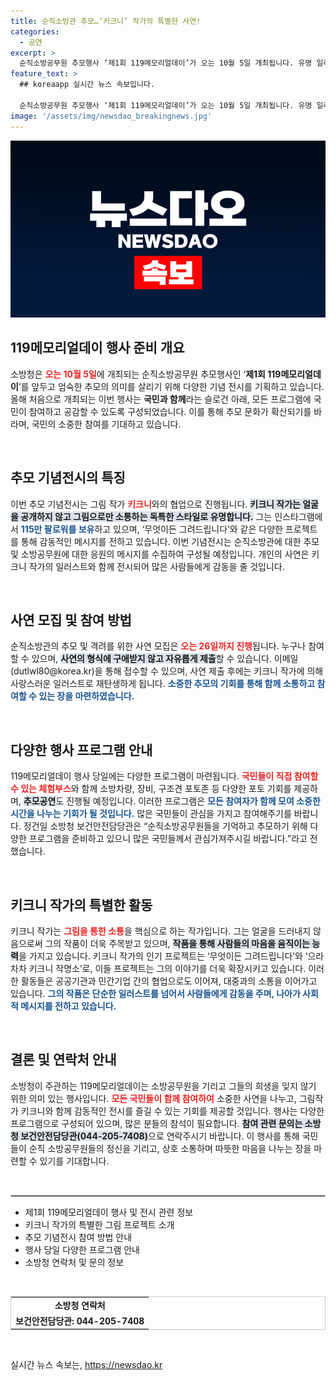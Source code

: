 ```yaml
---
title: 순직소방관 추모…‘키크니’ 작가의 특별한 사연!
categories:
  - 공연
excerpt: >
  순직소방공무원 추모행사 ‘제1회 119메모리얼데이’가 오는 10월 5일 개최됩니다. 유명 일러스트 작가 키크니와 함께 시민들의 사연을 담은 특별한 전시회가 펼쳐집니다! 당신의 이야기를 나누고 참여해 보세요!
feature_text: >
  ## koreaapp 실시간 뉴스 속보입니다.

  순직소방공무원 추모행사 ‘제1회 119메모리얼데이’가 오는 10월 5일 개최됩니다. 유명 일러스트 작가 키크니와 함께 시민들의 사연을 담은 특별한 전시회가 펼쳐집니다! 당신의 이야기를 나누고 참여해 보세요!
image: '/assets/img/newsdao_breakingnews.jpg'
---
```


<p><img src="/assets/img/newsdao_breakingnews.jpg" alt="koreaapp 속보" /></p>

<h2 data-ke-size="size26">119메모리얼데이 행사 준비 개요</h2>

<p data-ke-size="size16">소방청은 <b><span style="color: #ee2323;">오는 10월 5일</span></b>에 개최되는 순직소방공무원 추모행사인 ‘<b>제1회 119메모리얼데이</b>’를 앞두고 엄숙한 추모의 의미를 살리기 위해 다양한 기념 전시를 기획하고 있습니다. 올해 처음으로 개최되는 이번 행사는 <b>국민과 함께</b>라는 슬로건 아래, 모든 프로그램에 국민이 참여하고 공감할 수 있도록 구성되었습니다. 이를 통해 추모 문화가 확산되기를 바라며, 국민의 소중한 참여를 기대하고 있습니다.</p>

<p data-ke-size="size16">&nbsp;</p>

<h2 data-ke-size="size26">추모 기념전시의 특징</h2>

<p data-ke-size="size16">이번 추모 기념전시는 그림 작가 <b><span style="color: #ee2323;">키크니</span></b>와의 협업으로 진행됩니다. <b><span style="background-color: #21538527;">키크니 작가는 얼굴을 공개하지 않고 그림으로만 소통하는 독특한 스타일로 유명합니다.</span></b> 그는 인스타그램에서 <b><span style="color: #1a5490;">115만 팔로워를 보유</span></b>하고 있으며, ‘무엇이든 그려드립니다’와 같은 다양한 프로젝트를 통해 감동적인 메시지를 전하고 있습니다. 이번 기념전시는 순직소방관에 대한 추모 및 소방공무원에 대한 응원의 메시지를 수집하여 구성될 예정입니다. 개인의 사연은 키크니 작가의 일러스트와 함께 전시되어 많은 사람들에게 감동을 줄 것입니다.</p>

<p data-ke-size="size16">&nbsp;</p>

<h2 data-ke-size="size26">사연 모집 및 참여 방법</h2>

<p data-ke-size="size16">순직소방관의 추모 및 격려를 위한 사연 모집은 <b><span style="color: #ee2323;">오는 26일까지 진행</span></b>됩니다. 누구나 참여할 수 있으며, <b><span style="background-color: #21538527;">사연의 형식에 구애받지 않고 자유롭게 제출</span></b>할 수 있습니다. 이메일(dutlwl80@korea.kr)을 통해 접수할 수 있으며, 사연 제출 후에는 키크니 작가에 의해 사랑스러운 일러스트로 재탄생하게 됩니다. <b><span style="color: #1a5490;">소중한 추모의 기회를 통해 함께 소통하고 참여할 수 있는 장을 마련하였습니다.</span></b></p>

<p data-ke-size="size16">&nbsp;</p>

<h2 data-ke-size="size26">다양한 행사 프로그램 안내</h2>

<p data-ke-size="size16">119메모리얼데이 행사 당일에는 다양한 프로그램이 마련됩니다. <b><span style="color: #ee2323;">국민들이 직접 참여할 수 있는 체험부스</span></b>와 함께 소방차량, 장비, 구조견 포토존 등 다양한 포토 기회를 제공하며, <b><span style="background-color: #21538527;">추모공연</span></b>도 진행될 예정입니다. 이러한 프로그램은 <b><span style="color: #1a5490;">모든 참여자가 함께 모여 소중한 시간을 나누는 기회가 될 것입니다.</span></b> 많은 국민들이 관심을 가지고 참여해주기를 바랍니다. 정건일 소방청 보건안전담당관은 “순직소방공무원들을 기억하고 추모하기 위해 다양한 프로그램을 준비하고 있으니 많은 국민들께서 관심가져주시길 바랍니다.”라고 전했습니다.</p>

<p data-ke-size="size16">&nbsp;</p>

<h2 data-ke-size="size26">키크니 작가의 특별한 활동</h2>

<p data-ke-size="size16">키크니 작가는 <b><span style="color: #ee2323;">그림을 통한 소통</span></b>을 핵심으로 하는 작가입니다. 그는 얼굴을 드러내지 않음으로써 그의 작품이 더욱 주목받고 있으며, <b><span style="background-color: #21538527;">작품을 통해 사람들의 마음을 움직이는 능력</span></b>을 가지고 있습니다. 키크니 작가의 인기 프로젝트는 ‘무엇이든 그려드립니다’와 ‘으라차차 키크니 작명소’로, 이들 프로젝트는 그의 이야기를 더욱 확장시키고 있습니다. 이러한 활동들은 공공기관과 민간기업 간의 협업으로도 이어져, 대중과의 소통을 이어가고 있습니다. <b><span style="color: #1a5490;">그의 작품은 단순한 일러스트를 넘어서 사람들에게 감동을 주며, 나아가 사회적 메시지를 전하고 있습니다.</span></b></p>

<p data-ke-size="size16">&nbsp;</p>

<h2 data-ke-size="size26">결론 및 연락처 안내</h2>

<p data-ke-size="size16">소방청이 주관하는 119메모리얼데이는 소방공무원을 기리고 그들의 희생을 잊지 않기 위한 의미 있는 행사입니다. <b><span style="color: #ee2323;">모든 국민들이 함께 참여하여</span></b> 소중한 사연을 나누고, 그림작가 키크니와 함께 감동적인 전시를 즐길 수 있는 기회를 제공할 것입니다. 행사는 다양한 프로그램으로 구성되어 있으며, 많은 분들의 참석이 필요합니다. <b><span style="background-color: #21538527;">참여 관련 문의는 소방청 보건안전담당관(044-205-7408)</span></b>으로 연락주시기 바랍니다. 이 행사를 통해 국민들이 순직 소방공무원들의 정신을 기리고, 상호 소통하며 따뜻한 마음을 나누는 장을 마련할 수 있기를 기대합니다.</p> 

<p data-ke-size="size16">&nbsp;</p>

<hr style="border: 1px solid #ccc;"> 

<ul> 
    <li>제1회 119메모리얼데이 행사 및 전시 관련 정보</li> 
    <li>키크니 작가의 특별한 그림 프로젝트 소개</li> 
    <li>추모 기념전시 참여 방법 안내</li> 
    <li>행사 당일 다양한 프로그램 안내</li> 
    <li>소방청 연락처 및 문의 정보</li> 
</ul>

<p data-ke-size="size16">&nbsp;</p>

<table style="width: 100%; border: 1px solid #ccc;"> 
    <tr> 
        <td style="text-align: center; height: 17px;"><b>소방청 연락처</b></td> 
    </tr> 
    <tr> 
        <td style="text-align: center; height: 17px;"><b>보건안전담당관: 044-205-7408</b></td> 
    </tr> 
</table> 

<p data-ke-size="size16">&nbsp;</p>
실시간 뉴스 속보는, <a href="https://newsdao.kr" rel="dofollow">https://newsdao.kr</a>


